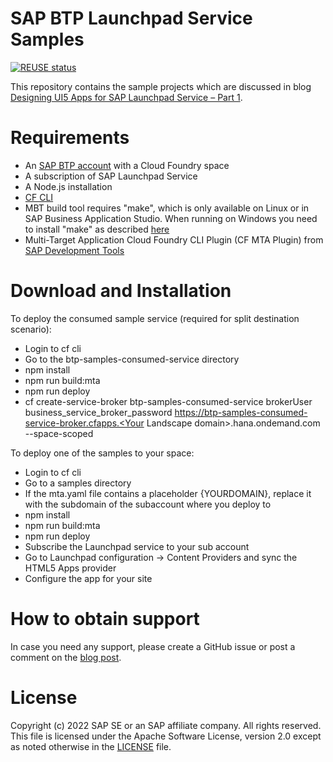 # SAP BTP Launchpad Service Samples
[![REUSE status](https://api.reuse.software/badge/github.com/SAP-samples/btp-launchpad-ui-samples)](https://api.reuse.software/info/github.com/SAP-samples/btp-launchpad-ui-samples)

This repository contains the sample projects which are discussed in blog [Designing UI5 Apps for SAP Launchpad Service – Part 1](https://blogs.sap.com/2022/01/14/designing-ui5-apps-for-sap-launchpad-service-part-1/).

# Requirements
- An [SAP BTP account](https://developers.sap.com/tutorials/hcp-create-trial-account.html) with a Cloud Foundry space
- A subscription of SAP Launchpad Service
- A Node.js installation
- [CF CLI](https://docs.cloudfoundry.org/cf-cli/install-go-cli.html)
- MBT build tool requires "make", which is only available on Linux or in SAP Business Application Studio. When running on Windows you need to install "make" as described [here](https://github.com/SAP/cloud-mta-build-tool/blob/master/docs/docs/makefile.md)
- Multi-Target Application Cloud Foundry CLI Plugin (CF MTA Plugin) from [SAP Development Tools](https://tools.hana.ondemand.com/#cloud)

# Download and Installation
To deploy the consumed sample service (required for split destination scenario):
- Login to cf cli
- Go to the btp-samples-consumed-service directory
- npm install
- npm run build:mta
- npm run deploy
- cf create-service-broker btp-samples-consumed-service brokerUser business_service_broker_password https://btp-samples-consumed-service-broker.cfapps.<Your Landscape domain>.hana.ondemand.com --space-scoped 

To deploy one of the samples to your space:
- Login to cf cli
- Go to a samples directory
- If the mta.yaml file contains a placeholder {YOURDOMAIN}, replace it with the subdomain of the subaccount where you deploy to
- npm install
- npm run build:mta
- npm run deploy
- Subscribe the Launchpad service to your sub account
- Go to Launchpad configuration -> Content Providers and sync the HTML5 Apps provider
- Configure the app for your site

# How to obtain support
In case you need any support, please create a GitHub issue or post a comment on the [blog post](https://blogs.sap.com/2022/01/14/designing-ui5-apps-for-sap-launchpad-service-part-1/).

# License
Copyright (c) 2022 SAP SE or an SAP affiliate company. All rights reserved. This file is licensed under the Apache Software License, version 2.0 except as noted otherwise in the [LICENSE](LICENSE) file.
